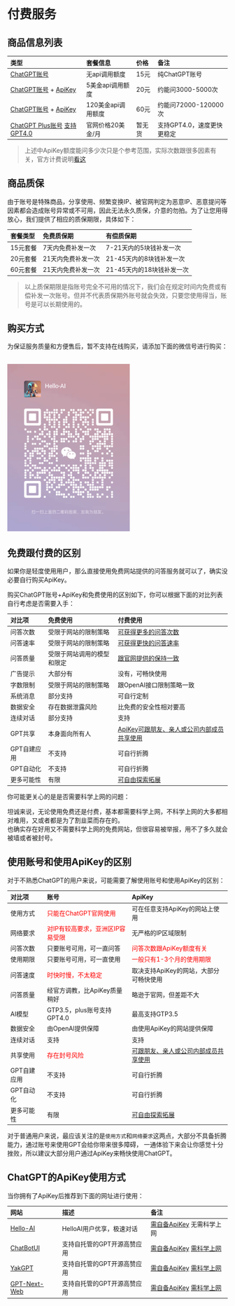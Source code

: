 # 付费服务

## 商品信息列表

| 类型 | 套餐信息 | 价格 | 备注 |
| :---- | :---- | :---- | :---- |
| [ChatGPT账号](https://ai.com) | 无api调用额度 | 15元 | 纯ChatGPT账号 |
| [ChatGPT账号](https://ai.com) + [ApiKey](https://platform.openai.com/account/api-keys) | 5美金api调用额度 | 20元 | 约能问3000-5000次 |
| [ChatGPT账号](https://ai.com) + [ApiKey](https://platform.openai.com/account/api-keys) | 120美金api调用额度 | 60元 | 约能问72000-120000次 |
| [ChatGPT Plus账号](https://ai.com) [支持GPT4.0](https://openai.com/research/gpt-4) | 官网价格20美金/月 | 暂无货 | 支持GPT4.0，速度更快更稳定 |

> 上述中ApiKey额度能问多少次只是个参考范围，实际次数跟很多因素有关，官方计费说明[看这](https://openai.com/pricing)  

## 商品质保

由于账号是特殊商品，分享使用、频繁变换IP、被官网判定为恶意IP、恶意提问等因素都会造成账号异常或不可用，因此无法永久质保，介意的勿拍。为了让您用得放心，我们提供了相应的质保期限，具体如下：  

| 套餐类型 | 免费质保期 | 有偿质保期 |
| :---- | :---- | :---- |
| 15元套餐 | 7天内免费补发一次 | 7-21天内的5块钱补发一次 |
| 20元套餐 | 21天内免费补发一次 | 21-45天内的8块钱补发一次 |
| 60元套餐 | 21天内免费补发一次 | 21-45天内的18块钱补发一次 |

> 以上质保期限是指账号完全不可用的情况下，我们会在规定时间内免费或有偿补发一次账号。但并不代表质保期外账号就会失效，只要您使用得当，账号是可以长期使用的。

## 购买方式

为保证服务质量和方便售后，暂不支持在线购买，请添加下面的微信号进行购买：

<br />
<img src="/assets/img/WeChat2.png" width=280 />
<br />

## 免费跟付费的区别

如果你是轻度使用用户，那么直接使用免费网站提供的问答服务就可以了，确实没必要自行购买ApiKey。  

购买ChatGPT账号+ApiKey和免费使用的区别如下，你可以根据下面的对比列表自行考虑是否需要入手：  

| 对比项 | 免费使用 | 付费使用 |
| :---- | :---- | :---- |
| 问答次数 | 受限于网站的限制策略 | [可获得更多的问答次数](#) |
| 问答速率 | 受限于网站的限制策略 | [可获得更快的问答速率](#) |
| 问答质量 | 受限于网站调用的模型和限定 | [跟官网提供的保持一致](#) |
| 广告提示 | 大部分有 | 没有，可畅快使用 |
| 字数限制 | 受限于网站的限制策略 | 跟OpenAI接口限制策略一致 |
| 系统消息 | 部分支持 | 可自行定制 |
| 数据安全 | 存在数据泄露风险 | 比免费的安全性相对要高 |
| 连续对话 | 部分支持 | 支持 |
| GPT共享 | 本身面向所有人 | [ApiKey可跟朋友、亲人或公司内部成员共享使用](#) |
| GPT自建应用 | 不支持 | 可自行折腾 |
| GPT自动化 | 不支持 | 可自行折腾 |
| 更多可能性 | 有限 | [可自由探索拓展](#) |

你可能更关心的是是否需要科学上网的问题：  

坦诚来说，无论使用免费还是付费，基本都需要科学上网，不科学上网的大多都相对难用，又或者都是为了割韭菜而存在的。  
也确实存在好用又不需要科学上网的免费网站，但很容易被举报，用不了多久就会被墙或者被封号。  

## 使用账号和使用ApiKey的区别

对于不熟悉ChatGPT的用户来说，可能需要了解使用账号和使用ApiKey的区别：

| 对比项 | 账号 | ApiKey |
| :---- | :---- | :---- |
| 使用方式 | <span style="color:#F00">只能在ChatGPT官网使用</span> | 可在任意支持ApiKey的网站上使用 |
| 网络要求 | <span style="color:#F00">对IP有较高要求，亚洲区IP容易受限</span> | 无严格的IP区域限制 |
| 问答次数 | 只要账号可用，可一直问答 | <span style="color:#F00">问答次数跟ApiKey额度有关</span> |
| 使用期限 | 只要账号可用，可一直使用 | <span style="color:#F00">一般只有1-3个月的使用期限</span> |
| 问答速度 | <span style="color:#F00">时快时慢，不太稳定</span> | 取决支持ApiKey的网站，大部分可畅快使用 |
| 问答质量 | 经官方调教，比ApiKey质量稍好 | 略逊于官网，但差距不大 |
| AI模型 | GTP3.5，plus账号支持GPT4.0 | 最高支持GTP3.5 |
| 数据安全 | 由OpenAI提供保障 | 由使用ApiKey的网站提供保障 |
| 连续对话 | 支持 | 支持 |
| 共享使用 | <span style="color:#F00">存在封号风险</span> | [可跟朋友、亲人或公司内部成员共享使用](#) |
| GPT自建应用 | 不支持 | 可自行折腾 |
| GPT自动化 | 不支持 | 可自行折腾 |
| 更多可能性 | 有限 | [可自由探索拓展](#) |

对于普通用户来说，最应该关注的是`使用方式`和`网络要求`这两点，大部分不具备折腾能力，通过账号来使用GPT会给你带来很多障碍，
一通体验下来会让你感觉十分挫败，所以建议大部分用户通过ApiKey来畅快使用ChatGPT。

## ChatGPT的ApiKey使用方式

当你拥有了ApiKey后推荐到下面的网址进行使用：

| 网站 | 描述 | 备注 |
| :---- | :---- | :---- |
| [Hello-AI](https://chat.in.anzz.top/) | HelloAI用户优享，极速对话 | [需自备ApiKey](./buy.md) 无需科学上网 |
| [ChatBotUI](https://www.chatbotui.com/zh) | 支持自托管的GPT开源高赞应用 | [需自备ApiKey](./buy.md) [需科学上网](./airport.md) |
| [YakGPT](https://yakgpt.vercel.app/) | 支持自托管的GPT开源高赞应用 | [需自备ApiKey](./buy.md) [需科学上网](./airport.md) |
| [GPT-Next-Web](https://chatgpt.nextweb.fun/) | 支持自托管的GPT开源高赞应用 | [需自备ApiKey](./buy.md) [需科学上网](./airport.md) |
